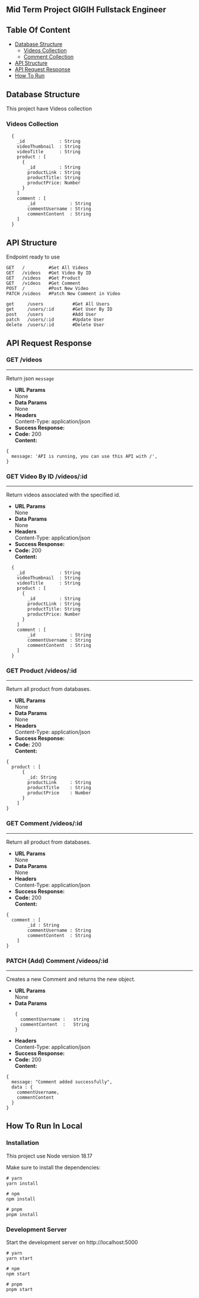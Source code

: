 ## Mid Term Project GIGIH Fullstack Engineer

## Table Of Content

* [Database Structure](#database-structure)
	* [Videos Collection](#videos-collection)
	* [Comment Collection](#comment-collection)
* [API Structure](#api-structure)
* [API Request Response](#api-request-response)
* [How To Run](#how-to-run-in-local)

## Database Structure
This project have Videos collection

### Videos Collection

```
  {
    _id             : String
    videoThumbnail  : String
    videoTitle      : String
    product : [
      {
        _id         : String
        productLink : String
        productTitle: String
        productPrice: Number
      }
    ]
    comment : [
        _id             : String
        commentUsername : String
        commentContent  : String
    ]
  }
 ```

## API Structure

Endpoint ready to use

```
GET   /         #Get All Videos
GET   /videos   #Get Video By ID
GET   /videos   #Get Product
GET   /videos   #Get Comment
POST  /         #Post New Video
PATCH /videos   #Patch New Comment in Video

get     /users           #Get All Users
get     /users/:id       #Get User By ID
post    /users           #Add User
patch   /users/:id       #Update User
delete  /users/:id       #Delete User
```

## API Request Response

### GET /videos

----
Return json `message `
* **URL Params**  
  None
* **Data Params**  
  None
* **Headers**  
  Content-Type: application/json  
* **Success Response:**  
* **Code:** 200  
  **Content:**  
```
{
  message: 'API is running, you can use this API with /',
}
```

### GET Video By ID /videos/:id

----
Return videos associated with the specified id.
* **URL Params**  
  None
* **Data Params**  
  None
* **Headers**  
  Content-Type: application/json  
* **Success Response:**  
* **Code:** 200  
  **Content:**  
```
  {
    _id             : String
    videoThumbnail  : String
    videoTitle      : String
    product : [
      {
        _id         : String
        productLink : String
        productTitle: String
        productPrice: Number
      }
    ]
    comment : [
        _id             : String
        commentUsername : String
        commentContent  : String
    ]
  }
```

### GET Product /videos/:id

----
Return all product from databases.
* **URL Params**  
  None
* **Data Params**  
  None
* **Headers**  
  Content-Type: application/json  
* **Success Response:**  
* **Code:** 200  
  **Content:**  
```
{
  product : [
      {
        _id: String
        productLink     : String
        productTitle    : String
        productPrice    : Number
      }
    ]
}
```


### GET Comment /videos/:id

----
Return all product from databases.
* **URL Params**  
  None
* **Data Params**  
  None
* **Headers**  
  Content-Type: application/json  
* **Success Response:**  
* **Code:** 200  
  **Content:**  
```
{
  comment : [
        _id : String
        commentUsername : String
        commentContent  : String
    ]
}
```

### PATCH (Add) Comment /videos/:id

----
Creates a new Comment and returns the new object.
* **URL Params**  
  None
* **Data Params**  
  ```
  {
    commentUsername :   string
    commentContent  :   String
  }
  ```
* **Headers**  
  Content-Type: application/json  
* **Success Response:**  
* **Code:** 200  
  **Content:**  
```
{
  message: "Comment added successfully",
  data : {
    commentUsername,
    commentContent
  }
}
```

## How To Run In Local

### Installation

This project use Node version 18.17

Make sure to install the dependencies:
```
# yarn
yarn install

# npm
npm install

# pnpm
pnpm install

```

### Development Server
Start the development server on http://localhost:5000

```
# yarn
yarn start

# npm
npm start

# pnpm
pnpm start
```
